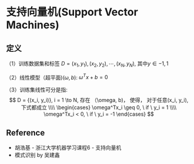 # 支持向量机(Support Vector Machines)

## 定义
（1）训练数据集和标签 $D = {(x_1, y_1), (x_2, y_2), \cdots, (x_N, y_N)}$, 其中$y \in {-1, 1}$

（2）线性模型（超平面)$(\omega, b)$: $\omega^Tx + b = 0$

（3）训练集线性可分是指:
$$
D = {(x_i, y_i)}, i =  1 \to N, 存在 （\omega, b)，  使得， 对于任意(x_i, y_i), 下式都成立 \\\\
\begin{cases}
\omega^Tx_i \geq 0,  \ if \  y_i = 1 \\\\
\omega^Tx_i < 0,  \ if \ y_i = -1
\end{cases}
$$


## Reference
* 胡浩基 - 浙江大学机器学习课程6 - 支持向量机
* 模式识别 by 吴建鑫

